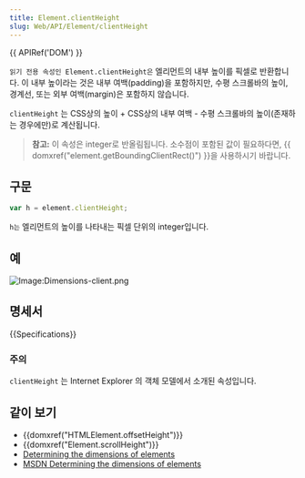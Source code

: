 ```yaml
---
title: Element.clientHeight
slug: Web/API/Element/clientHeight
---
```

{{ APIRef('DOM') }}

`읽기 전용 속성인 Element.clientHeight은` 엘리먼트의 내부 높이를 픽셀로 반환합니다. 이 내부 높이라는 것은 내부 여백(padding)을 포함하지만, 수평 스크롤바의 높이, 경계선, 또는 외부 여백(margin)은 포함하지 않습니다.

`clientHeight` 는 CSS상의 높이 + CSS상의 내부 여백 - 수평 스크롤바의 높이(존재하는 경우에만)로 계산됩니다.

> **참고:** 이 속성은 integer로 반올림됩니다. 소수점이 포함된 값이 필요하다면, {{ domxref("element.getBoundingClientRect()") }}을 사용하시기 바랍니다.

## 구문

```js
var h = element.clientHeight;
```

`h는` 엘리먼트의 높이를 나타내는 픽셀 단위의 integer입니다.

## 예

![Image:Dimensions-client.png](dimensions-client.png)

## 명세서

{{Specifications}}

### 주의

`clientHeight` 는 Internet Explorer 의 객체 모델에서 소개된 속성입니다.

## 같이 보기

- {{domxref("HTMLElement.offsetHeight")}}
- {{domxref("Element.scrollHeight")}}
- [Determining the dimensions of elements](/ko/docs/Web/API/CSS_Object_Model/Determining_the_dimensions_of_elements)
- [MSDN Determining the dimensions of elements](/ko/docs/Web/API/CSS_Object_Model/Determining_the_dimensions_of_elements)
